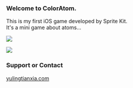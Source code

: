 ### Welcome to ColorAtom.
This is my first iOS game developed by Sprite Kit.  
It's a mini game about atoms...  

![](http://7ni3rk.com1.z0.glb.clouddn.com/ColorAtom_iPhone_5s_Vert_Slvr_sRGB.png)

[![](http://7ni3rk.com1.z0.glb.clouddn.com/Download_on_the_App_Store_Badge_CN_135x40.png)](https://itunes.apple.com/cn/app/coloratom/id918469696?l=zh&ls=1&mt=8)  

### Support or Contact  
[yulingtianxia.com](http://yulingtianxia.com)  